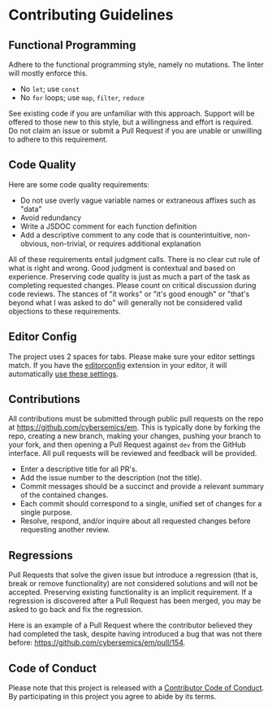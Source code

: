 # Contributing Guidelines

## Functional Programming

Adhere to the functional programming style, namely no mutations. The linter will mostly enforce this.

- No `let`; use `const`
- No `for` loops; use `map`, `filter`, `reduce`

See existing code if you are unfamiliar with this approach. Support will be offered to those new to this style, but a willingness and effort is required. Do not claim an issue or submit a Pull Request if you are unable or unwilling to adhere to this requirement.

## Code Quality

Here are some code quality requirements:

- Do not use overly vague variable names or extraneous affixes such as "data"
- Avoid redundancy
- Write a JSDOC comment for each function definition
- Add a descriptive comment to any code that is counterintuitive, non-obvious, non-trivial, or requires additional explanation

All of these requirements entail judgment calls. There is no clear cut rule of what is right and wrong. Good judgment is contextual and based on experience. Preserving code quality is just as much a part of the task as completing requested changes. Please count on critical discussion during code reviews. The stances of "it works" or "it's good enough" or "that's beyond what I was asked to do" will generally not be considered valid objections to these requirements.

## Editor Config

The project uses 2 spaces for tabs. Please make sure your editor settings match. If you have the [editorconfig](https://editorconfig.org/) extension in your editor, it will automatically [use these settings](https://github.com/cybersemics/em/blob/dev/.editorconfig).

## Contributions

All contributions must be submitted through public pull requests on the repo at https://github.com/cybersemics/em. This is typically done by forking the repo, creating a new branch, making your changes, pushing your branch to your fork, and then opening a Pull Request against `dev` from the GitHub interface. All pull requests will be reviewed and feedback will be provided.

- Enter a descriptive title for all PR's. 
- Add the issue number to the description (not the title). 
- Commit messages should be a succinct and provide a relevant summary of the contained changes.
- Each commit should correspond to a single, unified set of changes for a single purpose.
- Resolve, respond, and/or inquire about all requested changes before requesting another review.

## Regressions

Pull Requests that solve the given issue but introduce a regression (that is, break or remove functionality) are not considered solutions and will not be accepted. Preserving existing functionality is an implicit requirement. If a regression is discovered after a Pull Request has been merged, you may be asked to go back and fix the regression.

Here is an example of a Pull Request where the contributor believed they had completed the task, despite having introduced a bug that was not there before: https://github.com/cybersemics/em/pull/154.

## Code of Conduct

Please note that this project is released with a [Contributor Code of Conduct](https://github.com/cybersemics/em/blob/dev/CODE-OF-CONDUCT.md). By participating in this project you agree to abide by its terms.
